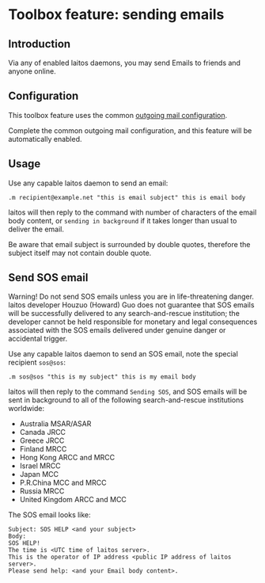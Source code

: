 # Toolbox feature: sending emails

## Introduction
Via any of enabled laitos daemons, you may send Emails to friends and anyone online.

## Configuration
This toolbox feature uses the common [outgoing mail configuration](https://github.com/HouzuoGuo/laitos/wiki/Outgoing-mail-configuration).

Complete the common outgoing mail configuration, and this feature will be automatically enabled.

## Usage
Use any capable laitos daemon to send an email:

    .m recipient@example.net "this is email subject" this is email body

laitos will then reply to the command with number of characters of the email body content, or `sending in background` if
it takes longer than usual to deliver the email.

Be aware that email subject is surrounded by double quotes, therefore the subject itself may not contain double quote.

## Send SOS email
Warning! Do not send SOS emails unless you are in life-threatening danger. laitos developer Houzuo (Howard) Guo does not
guarantee that SOS emails will be successfully delivered to any search-and-rescue institution; the developer cannot be
held responsible for monetary and legal consequences associated with the SOS emails delivered under genuine danger or
accidental trigger.

Use any capable laitos daemon to send an SOS email, note the special recipient `sos@sos`:

    .m sos@sos "this is my subject" this is my email body

laitos will then reply to the command `Sending SOS`, and SOS emails will be sent in background to all of the following
search-and-rescue institutions worldwide:
- Australia MSAR/ASAR
- Canada JRCC
- Greece JRCC
- Finland MRCC
- Hong Kong ARCC and MRCC
- Israel MRCC
- Japan MCC
- P.R.China MCC and MRCC
- Russia MRCC
- United Kingdom ARCC and MCC

The SOS email looks like:

    Subject: SOS HELP <and your subject>
    Body:
    SOS HELP!
    The time is <UTC time of laitos server>.
    This is the operator of IP address <public IP address of laitos server>.
    Please send help: <and your Email body content>.